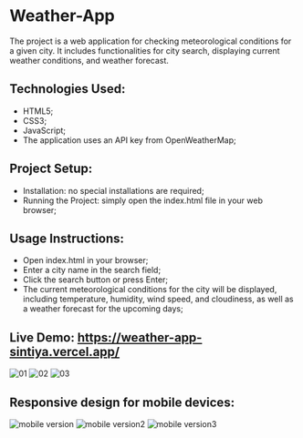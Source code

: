 # Weather-App
The project is a web application for checking meteorological conditions for a given city. It includes functionalities for city search, displaying current weather conditions, and weather forecast.

## Technologies Used:
- HTML5;
- CSS3;
- JavaScript;
- The application uses an API key from OpenWeatherMap;

## Project Setup:
- Installation: no special installations are required;
- Running the Project: simply open the index.html file in your web browser;

## Usage Instructions:
- Open index.html in your browser;
- Enter a city name in the search field;
- Click the search button or press Enter;
- The current meteorological conditions for the city will be displayed, including temperature, humidity, wind speed, and cloudiness, as well as a weather forecast for the upcoming days;

## Live Demo: https://weather-app-sintiya.vercel.app/


![01](https://github.com/user-attachments/assets/9a499d10-1708-4cc7-854e-6abb29e2eb71)
![02](https://github.com/user-attachments/assets/8d50f367-d162-4470-aab5-7b297b472b8f)
![03](https://github.com/user-attachments/assets/eb6fdf8b-a5b4-4a23-92b1-c61111124478)

## Responsive design for mobile devices:
![mobile version](https://github.com/user-attachments/assets/bafd1c30-32de-4eae-bfb3-5005dd491b0e)
![mobile version2](https://github.com/user-attachments/assets/89c2b172-480c-446f-af50-196650a5f29b)
![mobile version3](https://github.com/user-attachments/assets/6bee85b1-9744-419e-99ab-e72db8dd2681)

